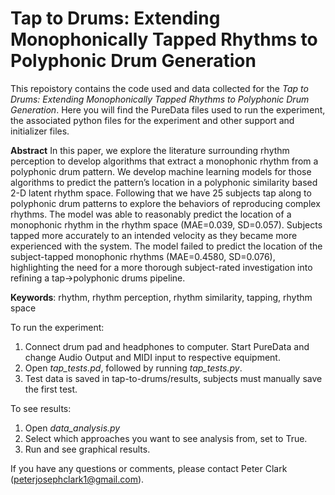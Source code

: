 # Tap to Drums: Extending Monophonically Tapped Rhythms to Polyphonic Drum Generation

This repoistory contains the code used and data collected for the *Tap to Drums: Extending Monophonically Tapped Rhythms to Polyphonic Drum Generation*. Here you will find the PureData files used to run the experiment, the associated python files for the experiment and other support and initializer files.

**Abstract**
In this paper, we explore the literature surrounding rhythm perception to develop algorithms that extract a monophonic rhythm from a polyphonic drum pattern. We develop machine learning models for those algorithms to predict the pattern’s location in a polyphonic similarity based 2-D latent rhythm space. Following that we have 25 subjects tap along to polyphonic drum patterns to explore the behaviors of reproducing complex rhythms. The model was able to reasonably predict the location of a monophonic rhythm in the rhythm space (MAE=0.039, SD=0.057). Subjects tapped more accurately to an intended velocity as they became more experienced with the system. The model failed to predict the location of the subject-tapped monophonic rhythms (MAE=0.4580, SD=0.076), highlighting the need for a more thorough subject-rated investigation into refining a tap->polyphonic drums pipeline.

**Keywords**: rhythm, rhythm perception, rhythm similarity, tapping, rhythm space

To run the experiment:
1. Connect drum pad and headphones to computer. Start PureData and change Audio Output and MIDI input to respective equipment.
2. Open *tap_tests.pd*, followed by running *tap_tests.py*.
3. Test data is saved in tap-to-drums/results, subjects must manually save the first test.

To see results:
1. Open *data_analysis.py*
2. Select which approaches you want to see analysis from, set to True.
3. Run and see graphical results.

If you have any questions or comments, please contact Peter Clark (peterjosephclark1@gmail.com).